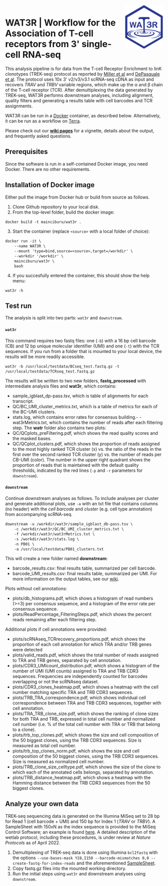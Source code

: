 <img align="right" src="image/WAT3Rlogo.png" width="120">

# WAT3R | Workflow for the Association of T-cell receptors from 3' single-cell RNA-seq

This analysis pipeline is for data from the T-cell Receptor Enrichment to linK clonotypes (TREK-seq) protocol as reported by [Miller et al](https://www.nature.com/articles/s41587-022-01210-8) and [DePasquale et al](https://www.frontiersin.org/articles/10.3389/fimmu.2022.809414/abstract). The protocol uses 10x 3' v2/v3/v3.1 scRNA-seq cDNA as input and recovers *TRAV* and *TRBV* variable regions, which make up the &alpha; and &beta; chain of the T-cell receptor (TCR). After demultiplexing the data generated by TREK-seq, WAT3R performs downstream analyses, including alignment, quality filters and generating a results table with cell barcodes and TCR assignments.

WAT3R can be run in a [Docker](https://www.docker.com) container, as described below. Alternatively, it can be run as a workflow on [Terra](https://github.com/mainciburu/WAT3R/wiki/Terra).

Please check out our **[wiki pages](https://github.com/mainciburu/WAT3R/wiki)** for a vignette, details about the output, and frequently asked questions.


## Prerequisites
Since the software is run in a self-contained Docker image, you need Docker. There are no other requirements.


## Installation of Docker image
Either pull the image from Docker hub or build from source as follows.

1. Clone Github repository to your local disk.
2. From the top-level folder, build the docker image:
```
docker build -t mainciburu/wat3r .
```
3. Start the container (replace `<source>` with a local folder of choice):
```
docker run -it \
	--name WAT3R \
	--mount 'type=bind,source=<source>,target=/workdir' \
	--workdir '/workdir' \
	mainciburu/wat3r \
	bash
```
4. If you succesfully entered the container, this should show the help menu:
```
wat3r -h
```


## Test run
The analysis is split into two parts: `wat3r` and `downstream`. 

#### `wat3r`
This command requires two fastq files: one (`-b`) with a 16 bp cell barcode (CB) and 12 bp unique molecular identifier (UMI) and one (`-t`) with the TCR sequences. If you run from a folder that is mounted to your local device, the results will be more readily accessible.
```
wat3r -b /usr/local/testdata/BCseq_test.fastq.gz -t /usr/local/testdata/TCRseq_test.fastq.gz
```
The results will be written to two new folders, **fastq_processed** with intermediate analysis files and **wat3r**, which contains:
- sample_igblast_dp-pass.tsv, which is table of alignments for each transcript.
- QC/BC_UMI_cluster_metrics.txt, which is a table of metrics for each of the BC-UMI clusters.
- stats.log, which contains error rates for consensus building.- - wat3rMetrics.txt, which contains the number of reads after each filtering step.
The **watr** folder also contains two plots:
- QC/QCplots_preFiltering.pdf, which shows the read quality scores and the masked bases.
- QC/QCplot_clusters.pdf, which shows the proportion of reads assigned to the most highly ranked TCR cluster (x) vs. the ratio of the reads in the first over the second ranked TCR cluster (y) vs. the number of reads per CB-UMI (color). The number in the upper right quadrant shows the proportion of reads that is maintained with the default quality thresholds, indicated by the red lines (`-p` and `-r` parameters for `downstream`).

#### `downstream`
Continue downstream analyses as follows. To include analyses per cluster and generate additional plots, use `-a` with an txt file that contains columns (no header) with the *cell barcode* and *cluster* (e.g. cell type annotation) from accompanying scRNA-seq.
```
downstream -u /workdir/wat3r/sample_igblast_db-pass.tsv \
	-c /workdir/wat3r/QC/BC_UMI_cluster_metrics.txt \
	-f /workdir/wat3r/wat3rMetrics.txt \
	-s /workdir/wat3r/stats.log \
	-n PB01 \
	-a /usr/local/testdata/PB01_clusters.txt
```
This will create a new folder named **downstream**:
- barcode_results.csv: final results table, summarized per cell barcode.
- barcode_UMI_results.csv: final results table, summarized per UMI.
For more information on the output tables, see our [wiki](https://github.com/mainciburu/WAT3R/wiki).

Plots without cell annotations:
- plots/db_histograms.pdf, which shows a histogram of read numbers (>=3) per consensus sequence, and a histogram of the error rate per consensus sequence.
- plots/ReadPercentage_FilteringSteps.pdf, which shows the percent reads remaining after each filtering step.

Additional plots if cell annotations were provided:
- plots/scRNAseq_TCRrecovery_proportions.pdf, which shows the proportion of each cell annotation for which TRA and/or TRB genes were detected
- plots/valid_reads.pdf, which shows the total number of reads assigned to TRA and TRB genes, separated by cell annotation.
- plots/CDR3_UMIcount_distribution.pdf, which shows a histogram of the number of UMI (UMI counts) assigned to TRA and TRB CDR3 sequences. Frequencies are independently counted for barcodes overlapping or not the scRNAseq dataset. 
- plots/CDR3_clones_heatmap.pdf, which shows a heatmap with the cell number matching specific TRA and TRB CDR3 sequences.
- plots/TRB_TRA_correspondence.pdf, which shows individual cell correspondence between TRA and TRB CDR3 sequences, together with cell annotation. 
- plots/TRA_TRB_clone_size.pdf, which shows the ranking of clone sizes for both TRA and TRB, expressed in total cell number and normalized cell number (i.e. % of the total cell number with TRA or TRB that belong to a clone). 
- plots/trb_top_clones.pdf, which shows the size and cell composition of the 50 biggest clones, using the TRB CDR3 sequences. Size is measured as total cell number.
- plots/trb_top_clones_norm.pdf, which shows the size and cell composition of the 50 biggest clones, using the TRB CDR3 sequences. Size is measured as normalized cell number.
- plots/TRB_clone_size_celltype.pdf, which shows the size of the clone to which each of the annotated cells belongs, separated by annotation.  
- plots/TRB_distance_heatmap.pdf, which shows a heatmap with the Hamming distance between the TRB CDR3 sequences from the 50 biggest clones. 


## Analyze your own data
TREK-seq sequencing data is generated on the Illumina MiSeq set to 28 bp for Read 1 (cell barcode + UMI) and 150 bp for Index 1 (*TRAV* or *TRBV*). A SampleSheet with 150xN as the index sequence is provided to the MiSeq Control Software; an example is found [here](https://github.com/mainciburu/WAT3R/misc/SampleSheet.csv). A detailed description of the wetlab protocol, including these procedures, is under review at *Nature Protocols* as of April 2022.

1. Demultiplexing of TREK-seq data is done using Illumina `bcl2fastq` with the options `--use-bases-mask Y28,I150 --barcode-mismatches 0,0 --create-fastq-for-index-reads` and the aforementioned [SampleSheet](https://github.com/mainciburu/WAT3R/misc/SampleSheet.csv). 
2. Copy fastq.gz files into the mounted working directory.
3. Run the initial steps using `wat3r` and downstream analyses using `downstream`.

